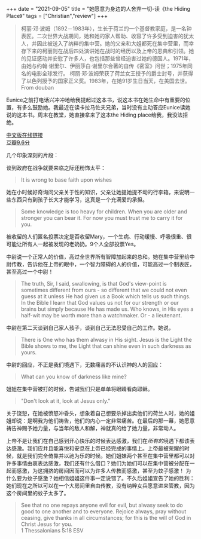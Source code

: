 +++ 
date = "2021-09-05"
title = "她愿意为身边的人舍弃一切-读《the Hiding Place》"
tags = ["Christian","review"]
+++

>  柯丽·邓·波姆（1892－1983年），生长于荷兰的一个基督教家庭，是一名钟表匠。二次世界大战期间，她和她的家人帮助、收容了许多受到迫害的犹太人，并因此被送入了纳粹的集中营。她的父亲和大姐都死在集中营里，而幸存下来的柯丽则在战后四处演讲她在战时的经历以及上帝的恩典和引领。她的见证感动并安慰了许多人，也包括那些曾经迫害过她的德国人。1971年，由她与约翰·谢里尔、伊丽莎白·谢里尔合著的自传《密室》问世；1975年同名的电影全球发行。
> 柯丽·邓·波姆荣获了荷兰女王授予的爵士封号，并获得了以色列授予的国家正义奖。1983年，在她91岁生日当天，在美国去世。 From douban

Eunice之前打电话兴冲冲地给我提起过这本书，说这本书在她生命中有重要的位置，有多么鼓励她。我最近在读卡拉马佐夫兄弟，当时没有主动答应Eunice读她说的这本书。周末在教堂，她直接拿来了这本the Hiding place给我，我没法拒绝。

[中文版在线链接](http://cclw.net/book/TheHidingPlace/index.html)  
[豆瓣9.6分](https://book.douban.com/subject/1841890//)

几个印象深刻的片段：

谈到政府在战争就要来临之际还粉饰太平：
> It is wrong to base faith upon wishes

她在小时候好奇询问父亲关于性的知识，父亲让她提她提不动的行李箱，来说明一些东西只有到孩子长大才能学习，这真是一个充满爱的承担。
> Some knowledge is too heavy for children. When you are older and stronger you can bear it. For now you must trust me to carry it for you.

被收留的人们匿名投票决定是否收留Mary，一个生病、行动缓慢、呼吸很重、很可能让所有人一起被发现的老奶奶。9个人全部投票Yes。

中尉说一个正常人的价值，高过全世界所有智障加起来的总和。她在集中营里给中尉传教，告诉他在上帝的眼中，一个智力障碍的人的价值，可能高过一个制表匠，甚至高过一个中尉！
> The truth, Sir, I said, swallowing, is that God's view-point is sometimes different from ours - so different that we could not even guess at it unless He had given us a Book which tells us such things. In the Bible I learn that God values us not for our strength or our brains but simply because He has made us. Who knows, in His eyes a half-wit may be worth more than a watchmaker. Or - a lieutenant.   

中尉在第二天谈到自己家人孩子，谈到自己无法忍受自己的工作。她说，

> There is One who has them alwasy in His sight. Jesus is the Light the Bible shows to me, the Light that can shine even in such darkness as yours. 

中尉的回应，不正是我们境遇下，无数痛苦的不认识神的人的回应：
> What can you know of darkness like mine?


姐姐在集中营被打的时候，告诫我们只是单单将眼睛看向耶稣。
> "Don't look at it, look at Jesus only."

关于饶恕，在她被愤怒冲昏头，想象着自己想要杀掉出卖他们的荷兰人时，她的姐姐却说：是啊我为他们祷告，他们的内心一定非常痛苦。在最后的那一幕，她愿意祷告神赐予她力量，与当年的敌人和解，神就真的给了她力量，非常动人。

上帝不是让我们在自己感到开心快乐的时候表达感激，我们在*所有的*境遇下都该表达感激。我们应并且能喜悦和安息在上帝已经完成的事情上。上帝最被荣耀的时候，就是我们完全倚靠并以祂为乐的时候。她们姐妹两个甚至在集中营里都可以对许多事情由衷表达感激，我们还有什么借口？她们为她们可以在集中营被分配在一起而感激，为这拥挤的房间因而可以为许多人传教而感激，甚至为蚊子感激！
为什么要为蚊子感激？她相信姐姐这件事一定说错了。不久后姐姐宣告了她的胜利：她们现在之所以可以在一个大房间里自由传教，没有纳粹女兵愿意进来管教，因为这个房间里的蚊子太多了。
> See that no one repays anyone evil for evil, but alwasy seek to do good to one another and to everyone. Rejoice always, pray without ceasing, give thanks in all circumstances; for this is the will of God in Christ Jesus for you.  
> 1 Thessalonians 5:18 ESV

